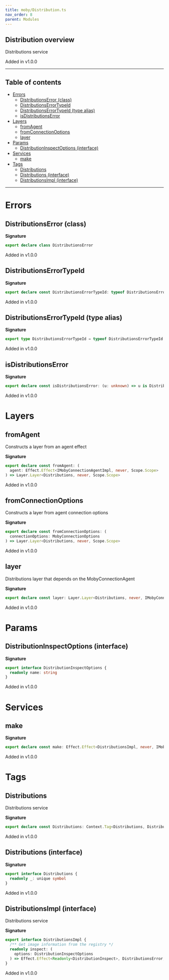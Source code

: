 ```yaml
---
title: moby/Distribution.ts
nav_order: 8
parent: Modules
---
```


## Distribution overview

Distributions service

Added in v1.0.0

---

<h2 class="text-delta">Table of contents</h2>

- [Errors](#errors)
  - [DistributionsError (class)](#distributionserror-class)
  - [DistributionsErrorTypeId](#distributionserrortypeid)
  - [DistributionsErrorTypeId (type alias)](#distributionserrortypeid-type-alias)
  - [isDistributionsError](#isdistributionserror)
- [Layers](#layers)
  - [fromAgent](#fromagent)
  - [fromConnectionOptions](#fromconnectionoptions)
  - [layer](#layer)
- [Params](#params)
  - [DistributionInspectOptions (interface)](#distributioninspectoptions-interface)
- [Services](#services)
  - [make](#make)
- [Tags](#tags)
  - [Distributions](#distributions)
  - [Distributions (interface)](#distributions-interface)
  - [DistributionsImpl (interface)](#distributionsimpl-interface)

---

# Errors

## DistributionsError (class)

**Signature**

```ts
export declare class DistributionsError
```

Added in v1.0.0

## DistributionsErrorTypeId

**Signature**

```ts
export declare const DistributionsErrorTypeId: typeof DistributionsErrorTypeId
```

Added in v1.0.0

## DistributionsErrorTypeId (type alias)

**Signature**

```ts
export type DistributionsErrorTypeId = typeof DistributionsErrorTypeId
```

Added in v1.0.0

## isDistributionsError

**Signature**

```ts
export declare const isDistributionsError: (u: unknown) => u is DistributionsError
```

Added in v1.0.0

# Layers

## fromAgent

Constructs a layer from an agent effect

**Signature**

```ts
export declare const fromAgent: (
  agent: Effect.Effect<IMobyConnectionAgentImpl, never, Scope.Scope>
) => Layer.Layer<Distributions, never, Scope.Scope>
```

Added in v1.0.0

## fromConnectionOptions

Constructs a layer from agent connection options

**Signature**

```ts
export declare const fromConnectionOptions: (
  connectionOptions: MobyConnectionOptions
) => Layer.Layer<Distributions, never, Scope.Scope>
```

Added in v1.0.0

## layer

Distributions layer that depends on the MobyConnectionAgent

**Signature**

```ts
export declare const layer: Layer.Layer<Distributions, never, IMobyConnectionAgent>
```

Added in v1.0.0

# Params

## DistributionInspectOptions (interface)

**Signature**

```ts
export interface DistributionInspectOptions {
  readonly name: string
}
```

Added in v1.0.0

# Services

## make

**Signature**

```ts
export declare const make: Effect.Effect<DistributionsImpl, never, IMobyConnectionAgent | HttpClient.HttpClient.Default>
```

Added in v1.0.0

# Tags

## Distributions

Distributions service

**Signature**

```ts
export declare const Distributions: Context.Tag<Distributions, DistributionsImpl>
```

Added in v1.0.0

## Distributions (interface)

**Signature**

```ts
export interface Distributions {
  readonly _: unique symbol
}
```

Added in v1.0.0

## DistributionsImpl (interface)

Distributions service

**Signature**

```ts
export interface DistributionsImpl {
  /** Get image information from the registry */
  readonly inspect: (
    options: DistributionInspectOptions
  ) => Effect.Effect<Readonly<DistributionInspect>, DistributionsError, never>
}
```

Added in v1.0.0
